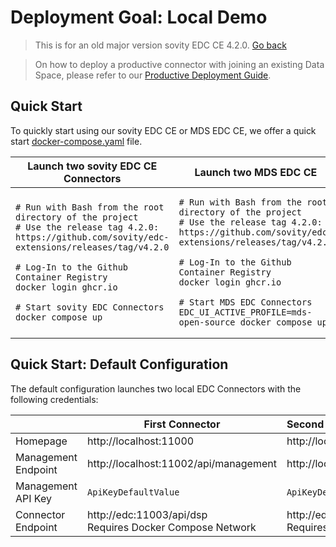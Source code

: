 Deployment Goal: Local Demo
========
> This is for an old major version sovity EDC CE 4.2.0. [Go back](../README.md)

> On how to deploy a productive connector with joining an existing Data Space, please refer
> to our [Productive Deployment Guide](../../production/4.2.0/README.md).

## Quick Start

To quickly start using our sovity EDC CE or MDS EDC CE, we offer a quick
start [docker-compose.yaml](https://github.com/sovity/edc-extensions/blob/v4.2.0/docker-compose.yaml) file.

<table>
<thead>
<tr>
<th>Launch two sovity EDC CE Connectors</th>
<th>Launch two MDS EDC CE</th>
</tr>
</thead>
<tbody>
<tr>
<td width="50%">

```shell script
# Run with Bash from the root directory of the project
# Use the release tag 4.2.0: https://github.com/sovity/edc-extensions/releases/tag/v4.2.0

# Log-In to the Github Container Registry
docker login ghcr.io

# Start sovity EDC Connectors
docker compose up
```

</td>
<td width="50%">

```shell script
# Run with Bash from the root directory of the project
# Use the release tag 4.2.0: https://github.com/sovity/edc-extensions/releases/tag/v4.2.0

# Log-In to the Github Container Registry
docker login ghcr.io

# Start MDS EDC Connectors
EDC_UI_ACTIVE_PROFILE=mds-open-source docker compose up
```

</td>
</tr>
</tbody>
</table>

## Quick Start: Default Configuration

The default configuration launches two local EDC Connectors with the following credentials:

|                     | First Connector                                               | Second Connector                                                        |
|---------------------|---------------------------------------------------------------|:------------------------------------------------------------------------|
| Homepage            | http://localhost:11000                                        | http://localhost:22000                                                  |
| Management Endpoint | http://localhost:11002/api/management                         | http://localhost:22002/api/management                                   |
| Management API Key  | `ApiKeyDefaultValue`                                          | `ApiKeyDefaultValue`                                                    |
| Connector Endpoint  | http://edc:11003/api/dsp <br> Requires Docker Compose Network | http://edc2:22003/api/dsp          <br> Requires Docker Compose Network |
